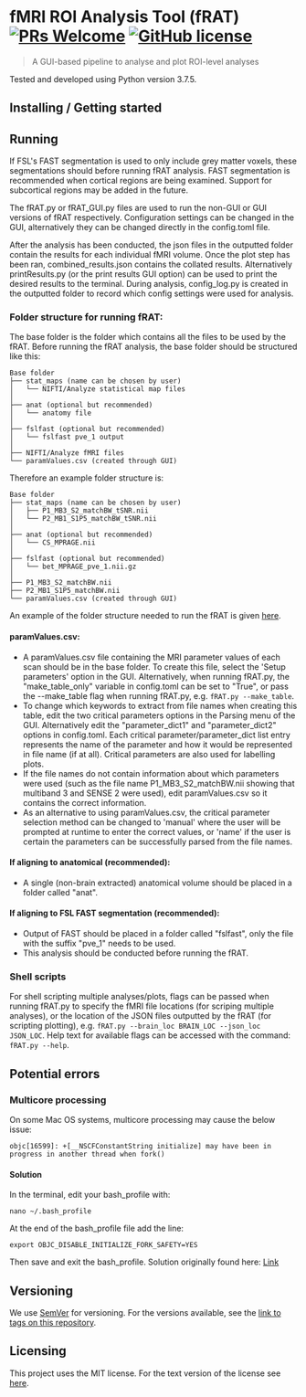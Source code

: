 # fMRI ROI Analysis Tool (fRAT) [![PRs Welcome](https://img.shields.io/badge/PRs-welcome-brightgreen.svg?style=flat-square)](http://makeapullrequest.com) [![GitHub license](https://img.shields.io/badge/license-MIT-blue.svg?style=flat-square)](https://github.com/your/your-project/blob/master/LICENSE)
> A GUI-based pipeline to analyse and plot ROI-level analyses

Tested and developed using Python version 3.7.5.

## Installing / Getting started

## Running
If FSL's FAST segmentation is used to only include grey matter voxels, these segmentations should before running fRAT 
analysis. FAST segmentation is recommended when cortical regions are being examined. Support for subcortical regions may 
be added in the future.

The fRAT.py or fRAT_GUI.py files are used to run the non-GUI or GUI versions of fRAT respectively. Configuration 
settings can be changed in the GUI, alternatively they can be changed directly in the config.toml file.

After the analysis has been conducted, the json files in the outputted folder contain the results for each individual 
fMRI volume. Once the plot step has been ran, combined_results.json contains the collated results. 
Alternatively printResults.py (or the print results GUI option) can be used to print the desired results to the terminal. 
During analysis, config_log.py is created in the outputted folder to record which config settings were used for analysis.

### Folder structure for running fRAT:
The base folder is the folder which contains all the files to be used by the fRAT. Before running the fRAT analysis,
the base folder should be structured like this:
```
Base folder
├── stat_maps (name can be chosen by user)
│   └── NIFTI/Analyze statistical map files
│
├── anat (optional but recommended)
│   └── anatomy file
│
├── fslfast (optional but recommended)
│   └── fslfast pve_1 output
│
├── NIFTI/Analyze fMRI files
└── paramValues.csv (created through GUI)
```

Therefore an example folder structure is:
```
Base folder
├── stat_maps (name can be chosen by user)
│   ├── P1_MB3_S2_matchBW_tSNR.nii
│   └── P2_MB1_S1P5_matchBW_tSNR.nii
│
├── anat (optional but recommended)
│   └── CS_MPRAGE.nii
│
├── fslfast (optional but recommended)
│   └── bet_MPRAGE_pve_1.nii.gz
│
├── P1_MB3_S2_matchBW.nii
├── P2_MB1_S1P5_matchBW.nii
└── paramValues.csv (created through GUI)
```

An example of the folder structure needed to run the fRAT is given
[here](https://github.com/elliohow/fMRI_ROI_Analysis_Tool/tree/master/data).

#### paramValues.csv:
* A paramValues.csv file containing the MRI parameter values of each scan should be in the base folder. To create this
  file, select the 'Setup parameters' option in the GUI. Alternatively, when running fRAT.py, the "make_table_only"
  variable in config.toml can be set to "True", or pass the --make_table flag when running fRAT.py, e.g.
  `fRAT.py --make_table`.
* To change which keywords to extract from file names when creating this table, edit the two critical parameters
  options in the Parsing menu of the GUI. Alternatively edit the "parameter_dict1" and "parameter_dict2" options in
  config.toml. Each critical parameter/parameter_dict list entry represents the name of the parameter and how it would
  be represented in file name (if at all). Critical parameters are also used for labelling plots.
* If the file names do not contain information about which parameters were used (such as the file name
  P1_MB3_S2_matchBW.nii showing that multiband 3 and SENSE 2 were used), edit paramValues.csv so it contains the correct
  information.
* As an alternative to using paramValues.csv, the critical parameter selection method can be changed to 'manual' where
  the user will be prompted at runtime to enter the correct values, or 'name' if the user is certain the parameters can
  be successfully parsed from the file names.

#### If aligning to anatomical (recommended):
* A single (non-brain extracted) anatomical volume should be placed in a folder called "anat".

#### If aligning to FSL FAST segmentation (recommended):
* Output of FAST should be placed in a folder called "fslfast", only the file with the suffix "pve_1" needs to be used.
* This analysis should be conducted before running the fRAT.

### Shell scripts
For shell scripting multiple analyses/plots, flags can be passed when running fRAT.py to specify the fMRI file locations
(for scriping multiple analyses), or the location of the JSON files outputted by the fRAT (for scripting plotting),
e.g. `fRAT.py --brain_loc BRAIN_LOC --json_loc JSON_LOC`. Help text for available flags can be accessed with the
command: `fRAT.py --help`.

## Potential errors
### Multicore processing
On some Mac OS systems, multicore processing may cause the below issue:

```objc[16599]: +[__NSCFConstantString initialize] may have been in progress in another thread when fork()```

#### Solution
In the terminal, edit your bash_profile with:

```nano ~/.bash_profile```

At the end of the bash_profile file add the line:

```export OBJC_DISABLE_INITIALIZE_FORK_SAFETY=YES```

Then save and exit the bash_profile. Solution originally found here: 
[Link](https://stackoverflow.com/questions/50168647/multiprocessing-causes-python-to-crash-and-gives-an-error-may-have-been-in-progr)

## Versioning
We use [SemVer](http://semver.org/) for versioning. For the versions available, see the 
[link to tags on this repository](/tags).

## Licensing
This project uses the MIT license. For the text version of the license see 
[here](https://github.com/elliohow/fMRI_ROI_Analysis_Tool/blob/master/LICENSE).
